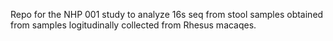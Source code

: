
Repo for the NHP 001 study to analyze 16s seq from stool samples obtained from samples logitudinally collected from Rhesus macaqes.
